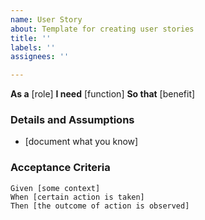 ```yaml
---
name: User Story
about: Template for creating user stories
title: ''
labels: ''
assignees: ''

---
```


**As a** [role]
**I need** [function]
**So that** [benefit]

### Details and Assumptions
* [document what you know]
   
### Acceptance Criteria

```gherkin
Given [some context]
When [certain action is taken]
Then [the outcome of action is observed]
```
